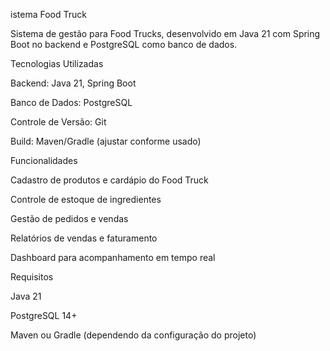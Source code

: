 istema Food Truck

Sistema de gestão para Food Trucks, desenvolvido em Java 21 com Spring Boot no backend e PostgreSQL como banco de dados.

Tecnologias Utilizadas

Backend: Java 21, Spring Boot

Banco de Dados: PostgreSQL

Controle de Versão: Git

Build: Maven/Gradle (ajustar conforme usado)

Funcionalidades

Cadastro de produtos e cardápio do Food Truck

Controle de estoque de ingredientes

Gestão de pedidos e vendas

Relatórios de vendas e faturamento

Dashboard para acompanhamento em tempo real

Requisitos

Java 21

PostgreSQL 14+

Maven ou Gradle (dependendo da configuração do projeto)
